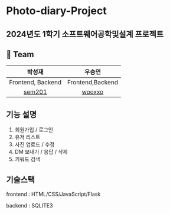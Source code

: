 # Photo-diary-Project

## 2024년도 1학기 소프트웨어공학및설계 프로젝트 

## 🦹‍ Team
|박성재|우승연|
|:---:|:---:|
|Frontend, Backend|Frontend,Backend|
|[sem201](https://github.com/sem201)|[wooxxo](https://github.com/wooxxo)|

## 기능 설명
1. 회원가입 / 로그인
2. 유저 리스트
3. 사진 업로드 / 수정
4. DM 보내기 / 응답 / 삭제
5. 키워드 검색

## 기술스택
 frontend : HTML/CSS/JavaScript/Flask 
 
 backend : SQLITE3
